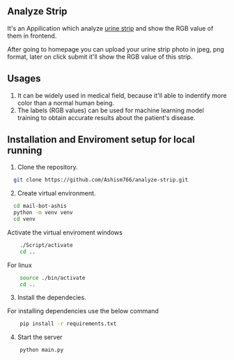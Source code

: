 ## Analyze Strip
It's an Appilication which analyze [urine strip](https://en.wikipedia.org/wiki/Urine_test_strip) and show the RGB value of them in frontend.

After going to homepage you can upload your urine strip photo in jpeg, png format, later on click submit it'll show the RGB value of this strip.

## Usages
1. It can be widely used in medical field, because it'll able to indentify more color than a normal human being.
2. The labels (RGB values) can be used for machine learning model training to obtain accurate results about the patient's disease.

## Installation and Enviroment setup for local running

1. Clone the repository.
```bash
  git clone https://github.com/Ashism766/analyze-strip.git
```
2. Create virtual environment.
```bash
  cd mail-bot-ashis
  python -m venv venv
  cd venv
```
Activate the virtual enviroment
windows 
```bash
    ./Script/activate
    cd ..
```
For linux
```bash
    source ./bin/activate
    cd ..
```
3. Install the dependecies.

For installing dependencies use the below command
```bash
    pip install -r requirements.txt
```

4. Start the server

```bash
    python main.py
```
